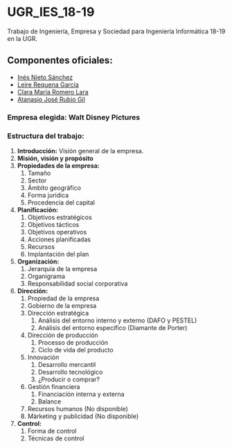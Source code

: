 # UGR_IES_18-19

Trabajo de Ingeniería, Empresa y Sociedad para Ingeniería Informática 18-19 en la UGR.

## Componentes oficiales:

- [Inés Nieto Sánchez](https://github.com/ins426)
- [Leire Requena García](https://github.com/leirereqgar)
- [Clara María Romero Lara](https://github.com/clarasdfgh)
- [Atanasio José Rubio Gil](https://github.com/Groctel)

### Empresa elegida: Walt Disney Pictures 

### Estructura del trabajo:

1. **Introducción:** Visión general de la empresa.
2. **Misión, visión y propósito**
3. **Propiedades de la empresa:**
   1. Tamaño
   2. Sector
   3. Ámbito geográfico
   4. Forma jurídica
   5. Procedencia del capital
4. **Planificación:**
   1. Objetivos estratégicos
   2. Objetivos tácticos
   3. Objetivos operativos
   4. Acciones planificadas
   5. Recursos
   6. Implantación del plan
5. **Organización:**
   1. Jerarquía de la empresa
   2. Organigrama
   3. Responsabilidad social corporativa
6. **Dirección:**
   1. Propiedad de la empresa
   2. Gobierno de la empresa
   3. Dirección estratégica
      1. Análisis del entorno interno y externo (DAFO y PESTEL)
      2. Análisis del entorno específico (Diamante de Porter)
   4. Dirección de producción
      1. Processo de producción
      2. Ciclo de vida del producto
   5. Innovación
      1. Desarrollo mercantil
      2. Desarrollo tecnológico
      3. ¿Producir o comprar?
   6. Gestión financiera
      1. Financiación interna y externa
      2. Balance
   7. Recursos humanos (No disponible)
   8. Márketing y publicidad (No disponible)
7. **Control:**
   1. Forma de control
   2. Técnicas de control
